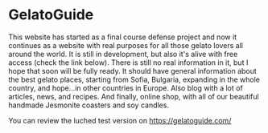 # GelatoGuide

This website has started as a final course defense project and now it continues as a website with real purposes for all those gelato lovers all around the world. It is still in development, but also it's alive with free access (check the link below). There is still no real information in it, but I hope that soon will be fully ready. It should have general information about the best gelato places, starting from Sofia, Bulgaria, expanding in the whole country, and hope...in other countries in Europe. Also blog with a lot of articles, news, and recipes. And finally, online shop, with all of our beautiful handmade Jesmonite coasters and soy candles.

You can review the luched test version on https://gelatoguide.com/
